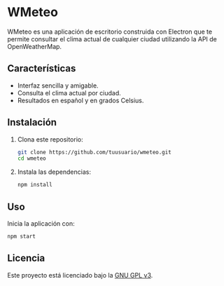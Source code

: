 # WMeteo

WMeteo es una aplicación de escritorio construida con Electron que te permite consultar el clima actual de cualquier ciudad utilizando la API de OpenWeatherMap.

## Características

- Interfaz sencilla y amigable.
- Consulta el clima actual por ciudad.
- Resultados en español y en grados Celsius.

## Instalación

1. Clona este repositorio:
   ```sh
   git clone https://github.com/tuusuario/wmeteo.git
   cd wmeteo
   ```
2. Instala las dependencias:
   ```sh
   npm install
   ```

## Uso

Inicia la aplicación con:

```sh
npm start
```

## Licencia

Este proyecto está licenciado bajo la [GNU GPL v3](LICENSE).